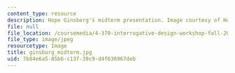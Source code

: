 ```yaml
---
content_type: resource
description: Hope Ginsberg's midterm presentation. Image courtesy of Hope Ginsburg.
file: null
file_location: /coursemedia/4-370-interrogative-design-workshop-fall-2005/7b84e6a585b6c13f39c9d4f636967deb_ginsburg_midterm.jpg
file_type: image/jpeg
resourcetype: Image
title: ginsburg_midterm.jpg
uid: 7b84e6a5-85b6-c13f-39c9-d4f636967deb
---
```

